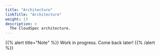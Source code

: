 ```yaml
---
title: "Architecture"
linkTitle: "Architecture"
weight: 13
description: >
  The CloudSpec architecture.
---
```


{{% alert title="Note" %}}
Work in progress. Come back later!
{{% /alert %}}